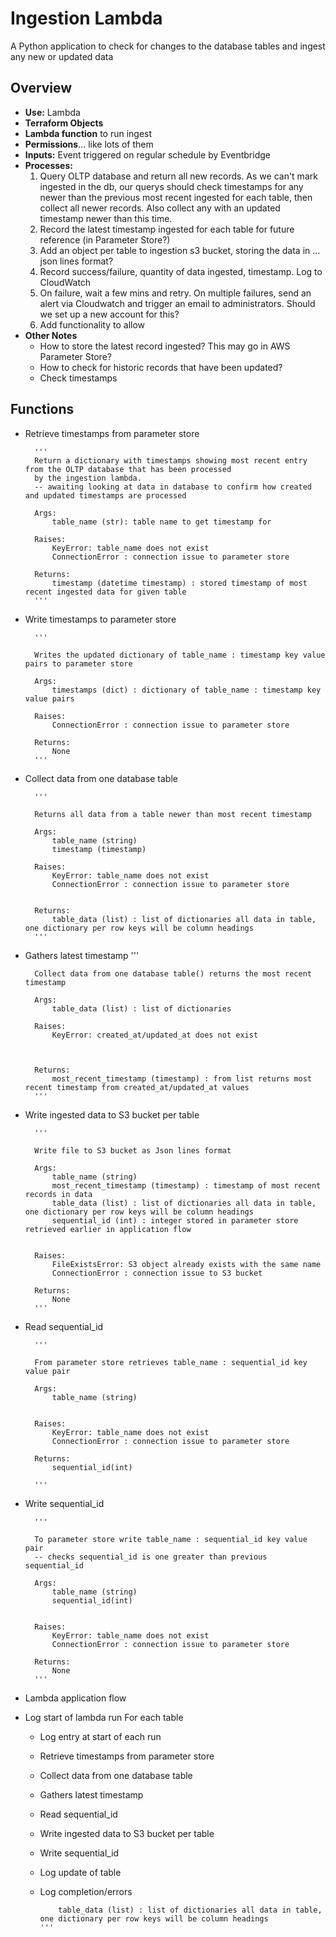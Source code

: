 # Ingestion Lambda

A Python application to check for changes to the database tables and ingest any new or updated data

## Overview

- **Use:** Lambda
- **Terraform Objects**
- **Lambda function** to run ingest
- **Permissions**... like lots of them
- **Inputs:** Event triggered on regular schedule by Eventbridge
- **Processes:**
     1. Query OLTP database and return all new records. As we can't mark ingested in the db, our querys should check timestamps for any newer than the previous most recent ingested for each table, then collect all newer records. Also collect any with an updated timestamp newer than this time.
     2. Record the latest timestamp ingested for each table for future reference (in Parameter Store?)
     3. Add an object per table to ingestion s3 bucket, storing the data in ... json lines format?
     4. Record success/failure, quantity of data ingested, timestamp. Log to CloudWatch
     5. On failure, wait a few mins and retry. On multiple failures, send an alert via Cloudwatch and trigger an email to administrators. Should we set up a new account for this?
     6. Add functionality to allow
- **Other Notes**
  - How to store the latest record ingested? This may go in AWS Parameter Store?
  - How to check for historic records that have been updated?
  - Check timestamps

## Functions

- Retrieve timestamps from parameter store

        '''
        Return a dictionary with timestamps showing most recent entry from the OLTP database that has been processed
        by the ingestion lambda.
        -- awaiting looking at data in database to confirm how created and updated timestamps are processed

        Args:
            table_name (str): table name to get timestamp for

        Raises:
            KeyError: table_name does not exist
            ConnectionError : connection issue to parameter store

        Returns:
            timestamp (datetime timestamp) : stored timestamp of most recent ingested data for given table
        '''

- Write timestamps to parameter store

        '''

        Writes the updated dictionary of table_name : timestamp key value pairs to parameter store

        Args:
            timestamps (dict) : dictionary of table_name : timestamp key value pairs

        Raises:
            ConnectionError : connection issue to parameter store

        Returns:
            None
        '''

- Collect data from one database table

        '''

        Returns all data from a table newer than most recent timestamp

        Args:
            table_name (string)
            timestamp (timestamp)

        Raises:
            KeyError: table_name does not exist
            ConnectionError : connection issue to parameter store


        Returns:
            table_data (list) : list of dictionaries all data in table, one dictionary per row keys will be column headings
        '''

- Gathers latest timestamp
  '''

        Collect data from one database table() returns the most recent timestamp

        Args:
            table_data (list) : list of dictionaries

        Raises:
            KeyError: created_at/updated_at does not exist



        Returns:
            most_recent_timestamp (timestamp) : from list returns most recent timestamp from created_at/updated_at values
        '''

- Write ingested data to S3 bucket per table

        '''

        Write file to S3 bucket as Json lines format

        Args:
            table_name (string)
            most_recent_timestamp (timestamp) : timestamp of most recent records in data
            table_data (list) : list of dictionaries all data in table, one dictionary per row keys will be column headings
            sequential_id (int) : integer stored in parameter store retrieved earlier in application flow


        Raises:
            FileExistsError: S3 object already exists with the same name
            ConnectionError : connection issue to S3 bucket

        Returns:
            None
        '''

- Read sequential_id

        '''

        From parameter store retrieves table_name : sequential_id key value pair

        Args:
            table_name (string)


        Raises:
            KeyError: table_name does not exist
            ConnectionError : connection issue to parameter store

        Returns:
            sequential_id(int)

        '''

- Write sequential_id

        '''

        To parameter store write table_name : sequential_id key value pair
        -- checks sequential_id is one greater than previous sequential_id

        Args:
            table_name (string)
            sequential_id(int)


        Raises:
            KeyError: table_name does not exist
            ConnectionError : connection issue to parameter store

        Returns:
            None
        '''

- Lambda application flow
- Log start of lambda run
  For each table
  - Log entry at start of each run
  - Retrieve timestamps from parameter store
  - Collect data from one database table
  - Gathers latest timestamp
  - Read sequential_id
  - Write ingested data to S3 bucket per table
  - Write sequential_id
  - Log update of table
  - Log completion/errors

            table_data (list) : list of dictionaries all data in table, one dictionary per row keys will be column headings
        '''
